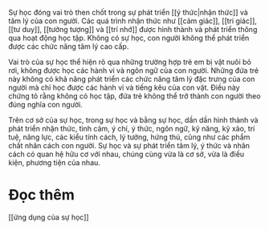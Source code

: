 Sự học đóng vai trò then chốt trong sự phát triển [[ý thức|nhận thức]] và tâm lý của con người. Các quá trình nhận thức như [[cảm giác]], [[tri giác]], [[tư duy]], [[tưởng tượng]] và [[trí nhớ]] được hình thành và phát triển thông qua hoạt động học tập. Không có sự học, con người không thể phát triển được các chức năng tâm lý cao cấp.

Vai trò của sự học thể hiện rõ qua những trường hợp trẻ em bị vật nuôi bỏ rơi, không được học các hành vi và ngôn ngữ của con người. Những đứa trẻ này không có khả năng phát triển các chức năng tâm lý đặc trưng của con người mà chỉ học được các hành vi và tiếng kêu của con vật. Điều này chứng tỏ rằng không có học tập, đứa trẻ không thể trở thành con người theo đúng nghĩa con người.

Trên cơ sở của sự học, trong sự học và bằng sự học, dần dần hình thành và phát triển nhận thức, tình cảm, ý chí, ý thức, ngôn ngữ, kỹ năng, kỹ xảo, trí tuệ, năng lực, các kiểu tính cách, lý tưởng, hứng thú, cũng như các phẩm chất nhân cách con người. Sự học và sự phát triển tâm lý, ý thức và nhân cách có quan hệ hữu cơ với nhau, chúng cùng vừa là cơ sở, vừa là điều kiện, phương tiện của nhau.

# Đọc thêm
[[ứng dụng của sự học]]